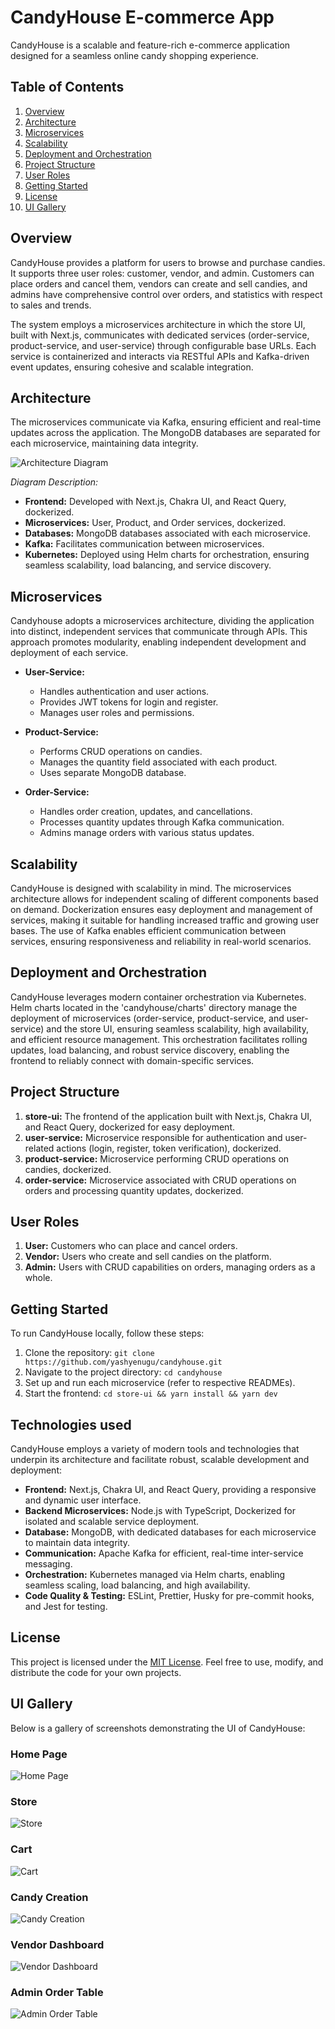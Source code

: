 # CandyHouse E-commerce App

CandyHouse is a scalable and feature-rich e-commerce application designed for a seamless online candy shopping experience.

## Table of Contents

1. [Overview](#overview)
2. [Architecture](#architecture)
3. [Microservices](#microservices)
4. [Scalability](#scalability)
5. [Deployment and Orchestration](#deployment-and-orchestration)
6. [Project Structure](#project-structure)
7. [User Roles](#user-roles)
8. [Getting Started](#getting-started)
9. [License](#license)
10. [UI Gallery](#ui-gallery)

## Overview

CandyHouse provides a platform for users to browse and purchase candies. It supports three user roles: customer, vendor, and admin. Customers can place orders and cancel them, vendors can create and sell candies, and admins have comprehensive control over orders, and statistics with respect to sales and trends.

The system employs a microservices architecture in which the store UI, built with Next.js, communicates with dedicated services (order-service, product-service, and user-service) through configurable base URLs. Each service is containerized and interacts via RESTful APIs and Kafka-driven event updates, ensuring cohesive and scalable integration.

## Architecture

The microservices communicate via Kafka, ensuring efficient and real-time updates across the application. The MongoDB databases are separated for each microservice, maintaining data integrity.

![Architecture Diagram](./screenshots/Architecture.png)

*Diagram Description:*
- **Frontend:** Developed with Next.js, Chakra UI, and React Query, dockerized.
- **Microservices:** User, Product, and Order services, dockerized.
- **Databases:** MongoDB databases associated with each microservice.
- **Kafka:** Facilitates communication between microservices.
- **Kubernetes:** Deployed using Helm charts for orchestration, ensuring seamless scalability, load balancing, and service discovery.

## Microservices
Candyhouse adopts a microservices architecture, dividing the application into distinct, independent services that communicate through APIs. This approach promotes modularity, enabling independent development and deployment of each service.

- **User-Service:**
  - Handles authentication and user actions.
  - Provides JWT tokens for login and register.
  - Manages user roles and permissions.

- **Product-Service:**
  - Performs CRUD operations on candies.
  - Manages the quantity field associated with each product.
  - Uses separate MongoDB database.

- **Order-Service:**
  - Handles order creation, updates, and cancellations.
  - Processes quantity updates through Kafka communication.
  - Admins manage orders with various status updates.

## Scalability

CandyHouse is designed with scalability in mind. The microservices architecture allows for independent scaling of different components based on demand. Dockerization ensures easy deployment and management of services, making it suitable for handling increased traffic and growing user bases. The use of Kafka enables efficient communication between services, ensuring responsiveness and reliability in real-world scenarios.

## Deployment and Orchestration

CandyHouse leverages modern container orchestration via Kubernetes. Helm charts located in the 'candyhouse/charts' directory manage the deployment of microservices (order-service, product-service, and user-service) and the store UI, ensuring seamless scalability, high availability, and efficient resource management. This orchestration facilitates rolling updates, load balancing, and robust service discovery, enabling the frontend to reliably connect with domain-specific services.

## Project Structure

1. **store-ui:** The frontend of the application built with Next.js, Chakra UI, and React Query, dockerized for easy deployment.
2. **user-service:** Microservice responsible for authentication and user-related actions (login, register, token verification), dockerized.
3. **product-service:** Microservice performing CRUD operations on candies, dockerized.
4. **order-service:** Microservice associated with CRUD operations on orders and processing quantity updates, dockerized.

## User Roles

1. **User:** Customers who can place and cancel orders.
2. **Vendor:** Users who create and sell candies on the platform.
3. **Admin:** Users with CRUD capabilities on orders, managing orders as a whole.

## Getting Started

To run CandyHouse locally, follow these steps:

1. Clone the repository: `git clone https://github.com/yashyenugu/candyhouse.git`
2. Navigate to the project directory: `cd candyhouse`
3. Set up and run each microservice (refer to respective READMEs).
4. Start the frontend: `cd store-ui && yarn install && yarn dev`

## Technologies used

CandyHouse employs a variety of modern tools and technologies that underpin its architecture and facilitate robust, scalable development and deployment:

- **Frontend:** Next.js, Chakra UI, and React Query, providing a responsive and dynamic user interface.
- **Backend Microservices:** Node.js with TypeScript, Dockerized for isolated and scalable service deployment.
- **Database:** MongoDB, with dedicated databases for each microservice to maintain data integrity.
- **Communication:** Apache Kafka for efficient, real-time inter-service messaging.
- **Orchestration:** Kubernetes managed via Helm charts, enabling seamless scaling, load balancing, and high availability.
- **Code Quality & Testing:** ESLint, Prettier, Husky for pre-commit hooks, and Jest for testing.

## License

This project is licensed under the [MIT License](LICENSE). Feel free to use, modify, and distribute the code for your own projects.

## UI Gallery

Below is a gallery of screenshots demonstrating the UI of CandyHouse:

### Home Page
![Home Page](./screenshots/Home%20Page.png)

### Store
![Store](./screenshots/Store.png)

### Cart
![Cart](./screenshots/Cart.png)

### Candy Creation
![Candy Creation](./screenshots/Candy%20creation.png)

### Vendor Dashboard
![Vendor Dashboard](./screenshots/Vendor%20dashboard.png)

### Admin Order Table
![Admin Order Table](./screenshots/Admin%20Order%20table.png)